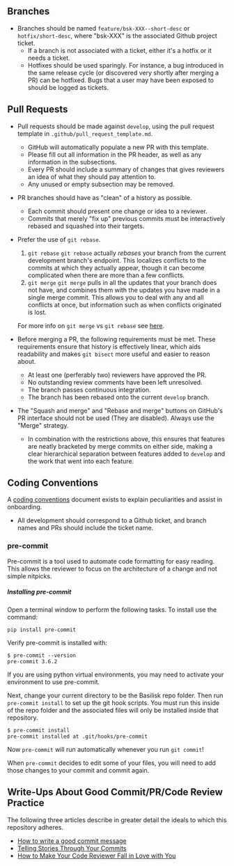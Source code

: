 ## Branches

-   Branches should be named `feature/bsk-XXX--short-desc` or `hotfix/short-desc`, where "bsk-XXX" is the associated
    Github project ticket.
    -   If a branch is not associated with a ticket, either it's a hotfix or it needs a ticket.
    -   Hotfixes should be used sparingly. For instance, a bug introduced in the same release cycle
    (or discovered very shortly after merging a PR) can be hotfixed. Bugs that a user may have been exposed to should
    be logged as tickets.

## Pull Requests

-   Pull requests should be made against `develop`, using the pull request template in `.github/pull_request_template.md`.

    -   GitHub will automatically populate a new PR with this template.
    -   Please fill out all information in the PR header, as well as any information in the subsections.
    -   Every PR should include a summary of changes that gives reviewers an idea of what they should pay attention to.
    -   Any unused or empty subsection may be removed.
-   PR branches should have as "clean" of a history as possible.
    -   Each commit should present one change or idea to a reviewer.
    -   Commits that merely "fix up" previous commits must be interactively rebased and squashed into their targets.
-   Prefer the use of `git rebase`.

    1.  `git rebase` `git rebase` actually _rebases_ your branch from the current development branch's endpoint. This
    localizes conflicts to the commits at which they actually appear, though it can become complicated when there are
    more than a few conflicts.
    2.  `git merge` `git merge` pulls in all the updates that your branch does not have, and combines them with the
    updates you have made in a single merge commit. This allows you to deal with any and all conflicts at once, but
    information such as when conflicts originated is lost.

    For more info on `git merge` vs `git rebase` see [here](https://www.atlassian.com/git/tutorials/merging-vs-rebasing).

-   Before merging a PR, the following requirements must be met. These requirements ensure that history is effectively
linear, which aids readability and makes `git bisect` more useful and easier to reason about.

    -   At least one (perferably two) reviewers have approved the PR.
    -   No outstanding review comments have been left unresolved.
    -   The branch passes continuous integration.
    -   The branch has been rebased onto the current `develop` branch.
-   The "Squash and merge" and "Rebase and merge" buttons on GitHub's PR interface should not be used (They are
disabled). Always use the "Merge" strategy.
    -   In combination with the restrictions above, this ensures that features are neatly bracketed by merge commits
    on either side, making a clear hierarchical separation between features added to `develop` and the work that went
    into each feature.

## Coding Conventions

A [coding conventions](https://hanspeterschaub.info/basilisk/Support/Developer/CodingGuidlines.html) document exists to
explain peculiarities and assist in onboarding.

-  All development should correspond to a Github ticket, and branch names and PRs should include the ticket name.

### pre-commit

Pre-commit is a tool used to automate code formatting for easy reading.
This allows the reviewer to focus on the architecture of a change and not simple nitpicks.

##### Installing pre-commit

Open a terminal window to perform the following tasks.
To install use the command:
```
pip install pre-commit
```
Verify pre-commit is installed with:
```
$ pre-commit --version
pre-commit 3.6.2
```

If you are using python virtual environments, you may need to activate your environment to use pre-commit.

Next, change your current directory to be the Basilisk repo folder.  Then run ```pre-commit install``` to set up the git hook scripts.
You must run this inside of the repo folder and the associated files will only be installed inside that repository.
```
$ pre-commit install
pre-commit installed at .git/hooks/pre-commit
```
Now ```pre-commit``` will run automatically whenever you run ```git commit```!

When ```pre-commit``` decides to edit some of your files,
you will need to add those changes to your commit and commit again.

## Write-Ups About Good Commit/PR/Code Review Practice

The following three articles describe in greater detail the ideals to which this repository adheres.

-   [How to write a good commit message](https://chris.beams.io/posts/git-commit/)
-   [Telling Stories Through Your Commits](https://blog.mocoso.co.uk/talks/2015/01/12/telling-stories-through-your-commits/)
-   [How to Make Your Code Reviewer Fall in Love with You](https://mtlynch.io/code-review-love/)
